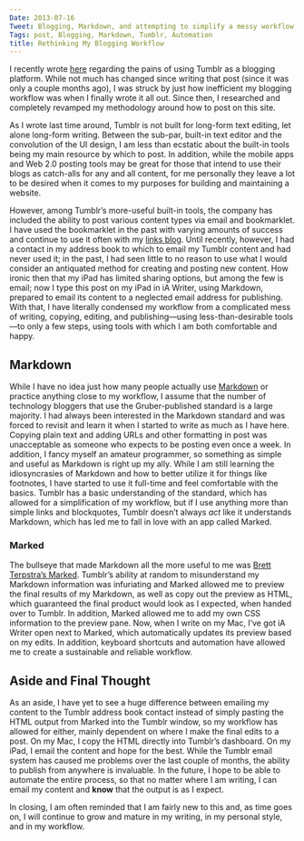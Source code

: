 ```yaml
---
Date: 2013-07-16
Tweet: Blogging, Markdown, and attempting to simplify a messy workflow.
Tags: post, Blogging, Markdown, Tumblr, Automation
title: Rethinking My Blogging Workflow
---
```


I recently wrote <a href="/2013/05/tumblr-as-a-blogging-platform" title="Tumblr As A Blogging Platform - Engineered Eloquence">here</a> regarding the pains of using Tumblr as a blogging platform. While not much has changed since writing that post (since it was only a couple months ago), I was struck by just how inefficient my blogging workflow was when I finally wrote it all out. Since then, I researched and completely revamped my methodology around how to post on this site.

As I wrote last time around, Tumblr is not built for long-form text editing, let alone long-form writing. Between the sub-par, built-in text editor and the convolution of the UI design, I am less than ecstatic about the built-in tools being my main resource by which to post. In addition, while the mobile apps and Web 2.0 posting tools may be great for those that intend to use their blogs as catch-alls for any and all content, for me personally they leave a lot to be desired when it comes to my purposes for building and maintaining a website.

However, among Tumblr’s more-useful built-in tools, the company has included the ability to post various content types via email and bookmarklet. I have used the bookmarklet in the past with varying amounts of success and continue to use it often with my <a href="http://links.engineeredeloquence.com" title="Shared Links - Engineered Eloquence">links blog</a>. Until recently, however, I had a contact in my address book to which to email my Tumblr content and had never used it; in the past, I had seen little to no reason to use what I would consider an antiquated method for creating and posting new content. How ironic then that my iPad has limited sharing options, but among the few is email; now I type this post on my iPad in iA Writer, using Markdown, prepared to email its content to a neglected email address for publishing. With that, I have literally condensed my workflow from a complicated mess of writing, copying, editing, and publishing—using less-than-desirable tools—to only a few steps, using tools with which I am both comfortable and happy.

<h2 id="markdown">Markdown</h2>

While I have no idea just how many people actually use <a href="http://daringfireball.net/projects/markdown/" title="Daring Fireball: Markdown">Markdown</a> or practice anything close to my workflow, I assume that the number of technology bloggers that use the Gruber-published standard is a large majority. I had always been interested in the Markdown standard and was forced to revisit and learn it when I started to write as much as I have here. Copying plain text and adding URLs and other formatting in post was unacceptable as someone who expects to be posting even once a week. In addition, I fancy myself an amateur programmer, so something as simple and useful as Markdown is right up my ally. While I am still learning the idiosyncrasies of Markdown and how to better utilize it for things like footnotes, I have started to use it full-time and feel comfortable with the basics. Tumblr has a basic understanding of the standard, which has allowed for a simplification of my workflow, but if I use anything more than simple links and blockquotes, Tumblr doesn’t always <em>act</em> like it understands Markdown, which has led me to fall in love with an app called Marked.

<h3 id="marked">Marked</h3>

The bullseye that made Markdown all the more useful to me was <a href="http://markedapp.com" title="Marked">Brett Terpstra’s Marked</a>. Tumblr’s ability at random to misunderstand my Markdown information was infuriating and Marked allowed me to preview the final results of my Markdown, as well as copy out the preview as HTML, which guaranteed the final product would look as I expected, when handed over to Tumblr. In addition, Marked allowed me to add my own CSS information to the preview pane. Now, when I write on my Mac, I’ve got iA Writer open next to Marked, which automatically updates its preview based on my edits. In addition, keyboard shortcuts and automation have allowed me to create a sustainable and reliable workflow.

<h2 id="asideandfinalthought">Aside and Final Thought</h2>

As an aside, I have yet to see a huge difference between emailing my content to the Tumblr address book contact instead of simply pasting the HTML output from Marked into the Tumblr window, so my workflow has allowed for either, mainly dependent on where I make the final edits to a post. On my Mac, I copy the HTML directly into Tumblr’s dashboard. On my iPad, I email the content and hope for the best. While the Tumblr email system has caused me problems over the last couple of months, the ability to publish from anywhere is invaluable. In the future, I hope to be able to automate the entire process, so that no matter where I am writing, I can email my content and <strong>know</strong> that the output is as I expect. 

In closing, I am often reminded that I am fairly new to this and, as time goes on, I will continue to grow and mature in my writing, in my personal style, and in my workflow.